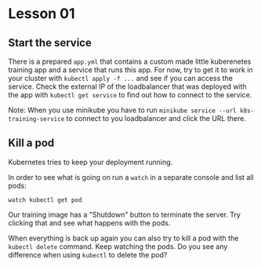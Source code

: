 # Lesson 01

## Start the service 

There is a prepared `app.yml` that contains a custom made little kuberenetes training app and 
a service that runs this app. For now, try to get it to work in your cluster with `kubectl apply -f ...` 
and see if you can access the service. 
Check the external IP of the loadbalancer that was deployed with the app with `kubectl get service` 
to find out how to connect to the service.

Note: When you use minikube you have to run `minikube service --url k8s-training-service` to connect to you loadbalancer and click the URL there.

## Kill a pod

Kubernetes tries to keep your deployment running.

In order to see what is going on run a `watch` in a separate console and list all pods:

```
watch kubectl get pod
```

Our training image has a "Shutdown" button to terminate the server. Try clicking that and see what happens 
with the pods.

When everything is back up again you can also try to kill a pod with the `kubectl delete` command. 
Keep watching the pods. Do you see any difference when using `kubectl` to delete the pod? 

